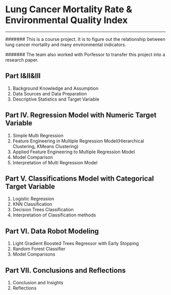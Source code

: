 Lung Cancer Mortality Rate & Environmental Quality Index
==============

****
####### This is a course project. It is to figure out the relationship between lung cancer mortality and many environmental indicators.

####### The team also worked with Porfessor to transfer this project into a research paper.

##  Part I&II&III
1. Background Knowledge and Assumption
2. Data Sources and Data Preparation
3. Descriptive Statistics and Target Variable

##  Part IV. Regression Model with Numeric Target Variable
1. Simple Multi Regression
2. Feature Engineering in Multiple Regression Model(Hierarchical Clustering, KMeans Clustering)
3. Applied Feature Engineering to Multiple Regression Model
4. Model Comparison
5. Interpretation of Multi Regression Model

##  Part V. Classifications Model with Categorical Target Variable
1. Logistic Regression
2. KNN Classification
3. Decision Trees Classification
4. Interpretation of Classification methods

##  Part VI. Data Robot Modeling
1. Light Gradient Boosted Trees Regressor with Early Stopping
2. Random Forest Classifier
3. Model Comparisons

##  Part VII. Conclusions and Reflections
1. Conclusion and Insights
2. Reflections

